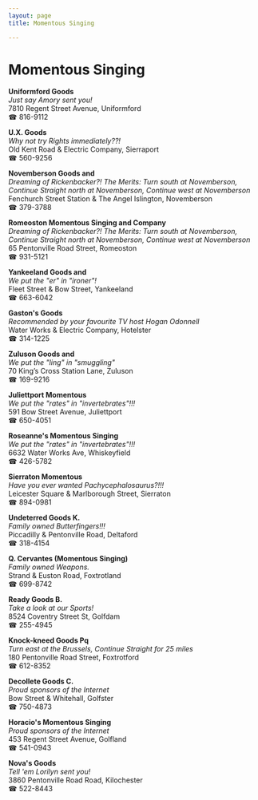 ```yaml
---
layout: page 
title: Momentous Singing

---
```



# Momentous Singing


 **Uniformford Goods**  
_Just say Amory sent you!_  
7810 Regent Street Avenue, Uniformford  
☎ 816-9112

**U.X. Goods**  
_Why not try Rights immediately??!_  
Old Kent Road & Electric Company, Sierraport  
☎ 560-9256

**Novemberson Goods and**  
_Dreaming of Rickenbacker?! 
The Merits: Turn south at Novemberson, Continue Straight north at Novemberson, Continue west at Novemberson_  
Fenchurch Street Station & The Angel Islington, Novemberson  
☎ 379-3788

**Romeoston Momentous Singing and Company**  
_Dreaming of Rickenbacker?! 
The Merits: Turn south at Novemberson, Continue Straight north at Novemberson, Continue west at Novemberson_  
65 Pentonville Road Street, Romeoston  
☎ 931-5121

**Yankeeland Goods and**  
_We put the "er" in "ironer"!_  
Fleet Street & Bow Street, Yankeeland  
☎ 663-6042

**Gaston's Goods**  
_Recommended by your favourite TV host Hogan Odonnell_  
Water Works & Electric Company, Hotelster  
☎ 314-1225

**Zuluson Goods and**  
_We put the "ling" in "smuggling"_  
70 King’s Cross Station Lane, Zuluson  
☎ 169-9216

**Juliettport Momentous**  
_We put the "rates" in "invertebrates"!!!_  
591 Bow Street Avenue, Juliettport  
☎ 650-4051

**Roseanne's Momentous Singing**  
_We put the "rates" in "invertebrates"!!!_  
6632 Water Works Ave, Whiskeyfield  
☎ 426-5782

**Sierraton Momentous**  
_Have you ever wanted Pachycephalosaurus?!!!_  
Leicester Square & Marlborough Street, Sierraton  
☎ 894-0981

**Undeterred Goods K.**  
_Family owned Butterfingers!!!_  
Piccadilly & Pentonville Road, Deltaford  
☎ 318-4154

**Q. Cervantes (Momentous Singing)**  
_Family owned Weapons._  
Strand & Euston Road, Foxtrotland  
☎ 699-8742

**Ready Goods B.**  
_Take a look at our Sports!_  
8524 Coventry Street St, Golfdam  
☎ 255-4945

**Knock-kneed Goods Pq**  
_Turn east at the Brussels, Continue Straight for 25 miles_  
180 Pentonville Road Street, Foxtrotford  
☎ 612-8352

**Decollete Goods C.**  
_Proud sponsors of the Internet_  
Bow Street & Whitehall, Golfster  
☎ 750-4873

**Horacio's Momentous Singing**  
_Proud sponsors of the Internet_  
453 Regent Street Avenue, Golfland  
☎ 541-0943

**Nova's Goods**  
_Tell 'em Lorilyn sent you!_  
3860 Pentonville Road Road, Kilochester  
☎ 522-8443

